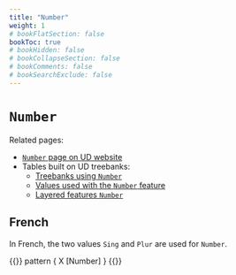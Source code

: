 ```yaml
---
title: "Number"
weight: 1
# bookFlatSection: false
bookToc: true
# bookHidden: false
# bookCollapseSection: false
# bookComments: false
# bookSearchExclude: false 
---
```


# `Number` 

Related pages:

 - [`Number` page on UD website](https://universaldependencies.org/u/feat/Number.html)
 - Tables built on UD treebanks:
   - [Treebanks using `Number`](https://tables.grew.fr/?data=ud_feats/FEATS&cols=^Number$)
   - [Values used with the `Number` feature](https://tables.grew.fr/?data=ud_feats/Number)
   - [Layered features `Number`](https://tables.grew.fr/?data=ud_feats/FEATS&cols=^Number)

## French

In French, the two values `Sing` and `Plur` are used for `Number`.

{{<grew key1="X.Number" key2="X.upos" corpus="SUD_French-GSD@latest" >}}
pattern { X [Number] }
{{</grew>}}

